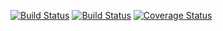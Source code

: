 [![Build Status](https://travis-ci.org/Bazhanel/Employee.svg?branch=master)](https://travis-ci.org/Bazhanel/Employee)
[![Build Status](https://travis-ci.org/Bazhanel/Employee.svg?branch=master)](https://travis-ci.org/Bazhanel/Employee)
[![Coverage Status](https://coveralls.io/repos/github/Bazhanel/Employee/badge.svg?branch=master)](https://coveralls.io/github/Bazhanel/Employee?branch=master)

